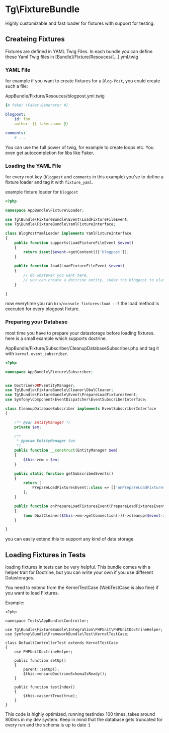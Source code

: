 # Tg\FixtureBundle

Highly customizable and fast loader for fixtures with support for testing.

## Createing Fixtures
Fixtures are defined in YAML Twig Files.
In each bundle you can define these Yaml Twig files in [Bundle]/Fixture/Resouces/[...].yml.twig

### YAML File

for example if you want to create fixtures for a `Blog-Post`, you could create such a file:


AppBundle/Fixture/Resouces/blogpost.yml.twig

```yml
{# faker \Faker\Generator #}

blogpost:
    id: foo
    author: {{ faker.name }}
    
comments:
    # ...
```

You can use the full power of twig, for example to create loops etc.
You even get autocompletion for libs like Faker.

### Loading the YAML File

for every root key (`blogpost` and `comments` in this example) 
you've to define a fixture loader and tag it with `fixture_yaml`.

example fixture loader for `blogpost`

```php
<?php

namespace AppBundle\Fixture\Loader;

use Tg\Bundle\FixtureBundle\Event\LoadFixtureFileEvent;
use Tg\Bundle\FixtureBundle\YamlFixtureInterface;

class BlogPostYamlLoader implements YamlFixtureInterface
{
    public function supports(LoadFixtureFileEvent $event)
    {
        return isset($event->getContent()['blogpost']);
    }

    public function load(LoadFixtureFileEvent $event)
    {
        // do whatever you want here.
        // you can create a doctrine entity, index the blogpost to elasticsearch or whatever you want.
    }

}
```

now everytime you run `bin/console fixtures:load --f` the load method is executed for every
blogpost fixture.

### Preparing your Database

most time you have to prepare your datastorage before loading fixtures.
here is a small example which supports doctrine.

AppBundle/Fixture/Subscriber/CleanupDatabaseSubscriber.php and tag it with `kernel.event_subscriber`.

```php
<?php

namespace AppBundle\Fixture\Subscriber;


use Doctrine\ORM\EntityManager;
use Tg\Bundle\FixtureBundle\Cleaner\DbalCleaner;
use Tg\Bundle\FixtureBundle\Event\PrepareLoadFixturesEvent;
use Symfony\Component\EventDispatcher\EventSubscriberInterface;

class CleanupDatabaseSubscriber implements EventSubscriberInterface
{

    /** @var EntityManager */
    private $em;

    /**
     * @param EntityManager $em
     */
    public function __construct(EntityManager $em)
    {
        $this->em = $em;
    }

    public static function getSubscribedEvents()
    {
        return [
            PrepareLoadFixturesEvent::class => [['onPrepareLoadFixturesEvent']]
        ];
    }

    public function onPrepareLoadFixturesEvent(PrepareLoadFixturesEvent $event)
    {
        (new DbalCleaner($this->em->getConnection()))->cleanup($event->getContext());
    }

}
```

you can easily extend this to support any kind of data storage.

## Loading Fixtures in Tests

loading fixtures in tests can be very helpful.
This bundle comes with a helper trait for Doctrine, but you can write your own if you use different 
Datastorages.

You need to extend from the KernelTestCase (WebTestCase is also fine) 
if you want to load Fixtures.

Example:

```
<?php

namespace Tests\AppBundle\Controller;

use Tg\Bundle\FixtureBundle\Integration\PHPUnit\PHPUnitDoctrineHelper;
use Symfony\Bundle\FrameworkBundle\Test\KernelTestCase;

class DefaultControllerTest extends KernelTestCase
{
    use PHPUnitDoctrineHelper;

    public function setUp()
    {
        parent::setUp();
        $this->ensureDoctrineSchemaIsReady();
    }

    public function testIndex()
    {
        $this->assertTrue(true);
    }
}

```

This code is highly optimized, running testIndex 100 times, takes around 800ms in my dev system.
Keep in mind that the database gets truncated for every run and the schema is up to date :)

